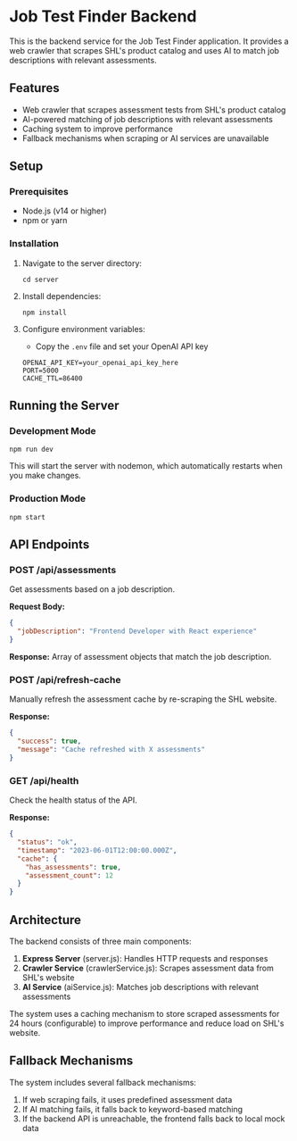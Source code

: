 # Job Test Finder Backend

This is the backend service for the Job Test Finder application. It provides a web crawler that scrapes SHL's product catalog and uses AI to match job descriptions with relevant assessments.

## Features

- Web crawler that scrapes assessment tests from SHL's product catalog
- AI-powered matching of job descriptions with relevant assessments
- Caching system to improve performance
- Fallback mechanisms when scraping or AI services are unavailable

## Setup

### Prerequisites

- Node.js (v14 or higher)
- npm or yarn

### Installation

1. Navigate to the server directory:
   ```
   cd server
   ```

2. Install dependencies:
   ```
   npm install
   ```

3. Configure environment variables:
   - Copy the `.env` file and set your OpenAI API key
   ```
   OPENAI_API_KEY=your_openai_api_key_here
   PORT=5000
   CACHE_TTL=86400
   ```

## Running the Server

### Development Mode

```
npm run dev
```

This will start the server with nodemon, which automatically restarts when you make changes.

### Production Mode

```
npm start
```

## API Endpoints

### POST /api/assessments

Get assessments based on a job description.

**Request Body:**
```json
{
  "jobDescription": "Frontend Developer with React experience"
}
```

**Response:**
Array of assessment objects that match the job description.

### POST /api/refresh-cache

Manually refresh the assessment cache by re-scraping the SHL website.

**Response:**
```json
{
  "success": true,
  "message": "Cache refreshed with X assessments"
}
```

### GET /api/health

Check the health status of the API.

**Response:**
```json
{
  "status": "ok",
  "timestamp": "2023-06-01T12:00:00.000Z",
  "cache": {
    "has_assessments": true,
    "assessment_count": 12
  }
}
```

## Architecture

The backend consists of three main components:

1. **Express Server** (server.js): Handles HTTP requests and responses
2. **Crawler Service** (crawlerService.js): Scrapes assessment data from SHL's website
3. **AI Service** (aiService.js): Matches job descriptions with relevant assessments

The system uses a caching mechanism to store scraped assessments for 24 hours (configurable) to improve performance and reduce load on SHL's website.

## Fallback Mechanisms

The system includes several fallback mechanisms:

1. If web scraping fails, it uses predefined assessment data
2. If AI matching fails, it falls back to keyword-based matching
3. If the backend API is unreachable, the frontend falls back to local mock data
